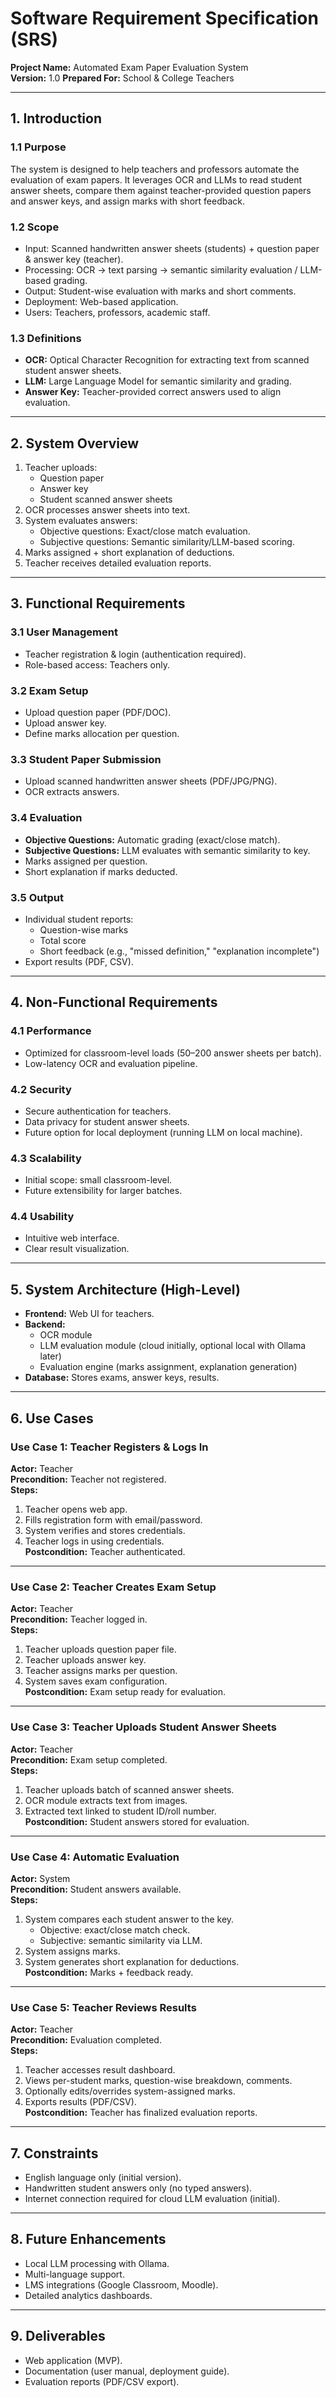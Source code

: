 # Software Requirement Specification (SRS)  
**Project Name:** Automated Exam Paper Evaluation System  
**Version:** 1.0 
**Prepared For:** School & College Teachers  

---

## 1. Introduction

### 1.1 Purpose  
The system is designed to help teachers and professors automate the evaluation of exam papers. It leverages OCR and LLMs to read student answer sheets, compare them against teacher-provided question papers and answer keys, and assign marks with short feedback.

### 1.2 Scope  
- Input: Scanned handwritten answer sheets (students) + question paper & answer key (teacher).  
- Processing: OCR → text parsing → semantic similarity evaluation / LLM-based grading.  
- Output: Student-wise evaluation with marks and short comments.  
- Deployment: Web-based application.  
- Users: Teachers, professors, academic staff.  

### 1.3 Definitions  
- **OCR:** Optical Character Recognition for extracting text from scanned student answer sheets.  
- **LLM:** Large Language Model for semantic similarity and grading.  
- **Answer Key:** Teacher-provided correct answers used to align evaluation.  

---

## 2. System Overview

1. Teacher uploads:  
   - Question paper  
   - Answer key  
   - Student scanned answer sheets  
2. OCR processes answer sheets into text.  
3. System evaluates answers:  
   - Objective questions: Exact/close match evaluation.  
   - Subjective questions: Semantic similarity/LLM-based scoring.  
4. Marks assigned + short explanation of deductions.  
5. Teacher receives detailed evaluation reports.

---

## 3. Functional Requirements

### 3.1 User Management  
- Teacher registration & login (authentication required).  
- Role-based access: Teachers only.  

### 3.2 Exam Setup  
- Upload question paper (PDF/DOC).  
- Upload answer key.  
- Define marks allocation per question.  

### 3.3 Student Paper Submission  
- Upload scanned handwritten answer sheets (PDF/JPG/PNG).  
- OCR extracts answers.  

### 3.4 Evaluation  
- **Objective Questions:** Automatic grading (exact/close match).  
- **Subjective Questions:** LLM evaluates with semantic similarity to key.  
- Marks assigned per question.  
- Short explanation if marks deducted.  

### 3.5 Output  
- Individual student reports:  
  - Question-wise marks  
  - Total score  
  - Short feedback (e.g., "missed definition," "explanation incomplete")  
- Export results (PDF, CSV).  

---

## 4. Non-Functional Requirements

### 4.1 Performance  
- Optimized for classroom-level loads (50–200 answer sheets per batch).  
- Low-latency OCR and evaluation pipeline.  

### 4.2 Security  
- Secure authentication for teachers.  
- Data privacy for student answer sheets.  
- Future option for local deployment (running LLM on local machine).  

### 4.3 Scalability  
- Initial scope: small classroom-level.  
- Future extensibility for larger batches.  

### 4.4 Usability  
- Intuitive web interface.  
- Clear result visualization.  

---

## 5. System Architecture (High-Level)

- **Frontend:** Web UI for teachers.  
- **Backend:**  
  - OCR module  
  - LLM evaluation module (cloud initially, optional local with Ollama later)  
  - Evaluation engine (marks assignment, explanation generation)  
- **Database:** Stores exams, answer keys, results.  

---

## 6. Use Cases

### Use Case 1: Teacher Registers & Logs In
**Actor:** Teacher  
**Precondition:** Teacher not registered.  
**Steps:**  
1. Teacher opens web app.  
2. Fills registration form with email/password.  
3. System verifies and stores credentials.  
4. Teacher logs in using credentials.  
**Postcondition:** Teacher authenticated.  

---

### Use Case 2: Teacher Creates Exam Setup
**Actor:** Teacher  
**Precondition:** Teacher logged in.  
**Steps:**  
1. Teacher uploads question paper file.  
2. Teacher uploads answer key.  
3. Teacher assigns marks per question.  
4. System saves exam configuration.  
**Postcondition:** Exam setup ready for evaluation.  

---

### Use Case 3: Teacher Uploads Student Answer Sheets
**Actor:** Teacher  
**Precondition:** Exam setup completed.  
**Steps:**  
1. Teacher uploads batch of scanned answer sheets.  
2. OCR module extracts text from images.  
3. Extracted text linked to student ID/roll number.  
**Postcondition:** Student answers stored for evaluation.  

---

### Use Case 4: Automatic Evaluation
**Actor:** System  
**Precondition:** Student answers available.  
**Steps:**  
1. System compares each student answer to the key.  
   - Objective: exact/close match check.  
   - Subjective: semantic similarity via LLM.  
2. System assigns marks.  
3. System generates short explanation for deductions.  
**Postcondition:** Marks + feedback ready.  

---

### Use Case 5: Teacher Reviews Results
**Actor:** Teacher  
**Precondition:** Evaluation completed.  
**Steps:**  
1. Teacher accesses result dashboard.  
2. Views per-student marks, question-wise breakdown, comments.  
3. Optionally edits/overrides system-assigned marks.  
4. Exports results (PDF/CSV).  
**Postcondition:** Teacher has finalized evaluation reports.  

---

## 7. Constraints  
- English language only (initial version).  
- Handwritten student answers only (no typed answers).  
- Internet connection required for cloud LLM evaluation (initial).  

---

## 8. Future Enhancements  
- Local LLM processing with Ollama.  
- Multi-language support.  
- LMS integrations (Google Classroom, Moodle).  
- Detailed analytics dashboards.  

---

## 9. Deliverables  
- Web application (MVP).  
- Documentation (user manual, deployment guide).  
- Evaluation reports (PDF/CSV export).  
